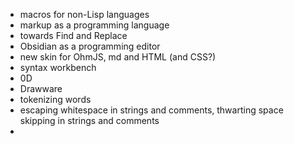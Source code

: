 - macros for non-Lisp languages
- markup as a programming language
- towards Find and Replace
- Obsidian as a programming editor
- new skin for OhmJS, md and HTML (and CSS?)
- syntax workbench
- 0D
- Drawware
- tokenizing words
- escaping whitespace in strings and comments, thwarting space skipping in strings and comments
- 